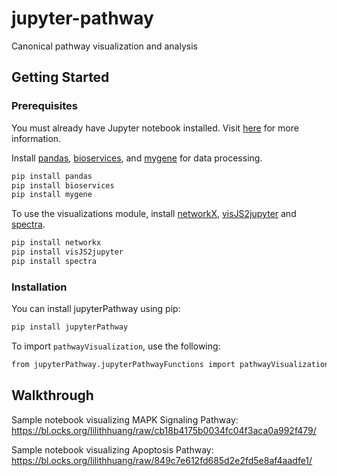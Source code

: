 # jupyter-pathway
Canonical pathway visualization and analysis 

## Getting Started

### Prerequisites

You must already have Jupyter notebook installed. Visit [here](http://jupyter.org/install.html) for more information.

Install [pandas](http://pandas.pydata.org/), [bioservices](http://www.pythonhosted.org/bioservices/), and [mygene](http://docs.mygene.info/projects/mygene-py/en/latest/) for data processing.

```sh
pip install pandas
pip install bioservices
pip install mygene
```

To use the visualizations module, install [networkX](https://networkx.github.io/), [visJS2jupyter](https://github.com/ucsd-ccbb/visJS2jupyter) and [spectra](https://github.com/jsvine/spectra).

```sh
pip install networkx
pip install visJS2jupyter
pip install spectra
```

### Installation

You can install jupyterPathway using pip:
```sh
pip install jupyterPathway
```

To import `pathwayVisualization`, use the following:

```sh
from jupyterPathway.jupyterPathwayFunctions import pathwayVisualization
```

## Walkthrough

Sample notebook visualizing MAPK Signaling Pathway: https://bl.ocks.org/lilithhuang/raw/cb18b4175b0034fc04f3aca0a992f479/

Sample notebook visualizing Apoptosis Pathway: https://bl.ocks.org/lilithhuang/raw/849c7e612fd685d2e2fd5e8af4aadfe1/
